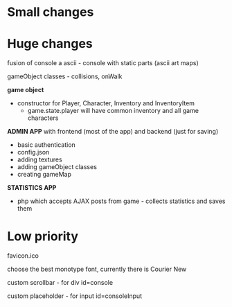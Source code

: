 # Small changes

# Huge changes
fusion of console a ascii - console with static parts (ascii art maps)

gameObject classes - collisions, onWalk

**game object**
- constructor for Player, Character, Inventory and InventoryItem
  - game.state.player will have common inventory and all game characters

**ADMIN APP** with frontend (most of the app) and backend (just for saving)
- basic authentication
- config.json
- adding textures
- adding gameObject classes
- creating gameMap

**STATISTICS APP**
- php which accepts AJAX posts from game - collects statistics and saves them

# Low priority
favicon.ico

choose the best monotype font, currently there is Courier New

custom scrollbar - for div id=console

custom placeholder - for input id=consoleInput

